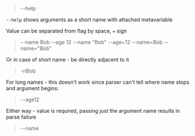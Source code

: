 > --help

`--help` shows arguments as a short name with attached metavariable

Value can be separated from flag by space, `=` sign

> --name Bob --age 12
> --name "Bob" --age=12
> --name=Bob
> --name="Bob"

Or in case of short name - be directly adjacent to it

> -nBob

For long names - this doesn't work since parser can't tell where name
stops and argument begins:

> --age12

Either way - value is required, passing just the argument name results in parse failure

> --name
